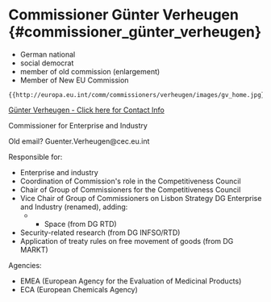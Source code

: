 # Commissioner Günter Verheugen {#commissioner_günter_verheugen}

-   German national
-   social democrat
-   member of old commission (enlargement)
-   Member of New EU Commission

```{=mediawiki}
{{http://europa.eu.int/comm/commissioners/verheugen/images/gv_home.jpg}}
```
[Günter Verheugen - Click here for Contact Info
](http://europa.eu.int/comm/commissioners/verheugen/contact_en.htm "wikilink")

Commissioner for Enterprise and Industry

Old email? Guenter.Verheugen\@cec.eu.int

Responsible for:

-   Enterprise and industry
-   Coordination of Commission\'s role in the Competitiveness Council
-   Chair of Group of Commissioners for the Competitiveness Council
-   Vice Chair of Group of Commissioners on Lisbon Strategy DG
    Enterprise and Industry (renamed), adding:
    -   -   Space (from DG RTD)
-   Security-related research (from DG INFSO/RTD)
-   Application of treaty rules on free movement of goods (from DG
    MARKT)

Agencies:

-   EMEA (European Agency for the Evaluation of Medicinal Products)
-   ECA (European Chemicals Agency)
